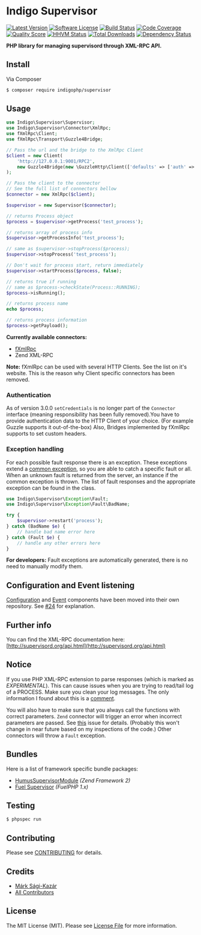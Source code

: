 # Indigo Supervisor

[![Latest Version](https://img.shields.io/github/release/indigophp/supervisor.svg?style=flat-square)](https://github.com/indigophp/supervisor/releases)
[![Software License](https://img.shields.io/badge/license-MIT-brightgreen.svg?style=flat-square)](LICENSE)
[![Build Status](https://img.shields.io/travis/indigophp/supervisor/develop.svg?style=flat-square)](https://travis-ci.org/indigophp/supervisor)
[![Code Coverage](https://img.shields.io/scrutinizer/coverage/g/indigophp/supervisor.svg?style=flat-square)](https://scrutinizer-ci.com/g/indigophp/supervisor)
[![Quality Score](https://img.shields.io/scrutinizer/g/indigophp/supervisor.svg?style=flat-square)](https://scrutinizer-ci.com/g/indigophp/supervisor)
[![HHVM Status](https://img.shields.io/hhvm/indigophp/supervisor.svg?style=flat-square)](http://hhvm.h4cc.de/package/indigophp/supervisor)
[![Total Downloads](https://img.shields.io/packagist/dt/indigophp/supervisor.svg?style=flat-square)](https://packagist.org/packages/indigophp/supervisor)
[![Dependency Status](https://img.shields.io/versioneye/d/php/indigophp:supervisor.svg?style=flat-square)](https://www.versioneye.com/php/indigophp:supervisor)

**PHP library for managing supervisord through XML-RPC API.**


## Install

Via Composer

``` bash
$ composer require indigophp/supervisor
```


## Usage

``` php
use Indigo\Supervisor\Supervisor;
use Indigo\Supervisor\Connector\XmlRpc;
use fXmlRpc\Client;
use fXmlRpc\Transport\Guzzle4Bridge;

// Pass the url and the bridge to the XmlRpc Client
$client = new Client(
	'http://127.0.0.1:9001/RPC2',
	new Guzzle4Bridge(new \GuzzleHttp\Client(['defaults' => ['auth' => ['user', '123']]]))
);

// Pass the client to the connector
// See the full list of connectors bellow
$connector = new XmlRpc($client);

$supervisor = new Supervisor($connector);

// returns Process object
$process = $supervisor->getProcess('test_process');

// returns array of process info
$supervisor->getProcessInfo('test_process');

// same as $supervisor->stopProcess($process);
$supervisor->stopProcess('test_process');

// Don't wait for process start, return immediately
$supervisor->startProcess($process, false);

// returns true if running
// same as $process->checkState(Process::RUNNING);
$process->isRunning();

// returns process name
echo $process;

// returns process information
$process->getPayload();
```

**Currently available connectors:**

* [fXmlRpc](https://github.com/lstrojny/fxmlrpc)
* Zend XML-RPC

**Note:** fXmlRpc can be used with several HTTP Clients. See the list on it's website. This is the reason why Client specific connectors has been removed.


### Authentication

As of version 3.0.0 `setCredentials` is no longer part of the `Connector` interface (meaning responsibility has been fully removed).You have to provide authentication data to the HTTP Client of your choice. (For example Guzzle supports it out-of-the-box) Also, Bridges implemented by fXmlRpc supports to set custom headers.


### Exception handling

For each possible fault response there is an exception. These exceptions extend a [common exception](src/Exception/Fault.php), so you are able to catch a specific fault or all. When an unknown fault is returned from the server, an instance if the common exception is thrown. The list of fault responses and the appropriate exception can be found in the class.

``` php
use Indigo\Supervisor\Exception\Fault;
use Indigo\Supervisor\Exception\Fault\BadName;

try {
	$supervisor->restart('process');
} catch (BadName $e) {
	// handle bad name error here
} catch (Fault $e) {
	// handle any other errors here
}
```

**For developers:** Fault exceptions are automatically generated, there is no need to manually modify them.


## Configuration and Event listening

[Configuration](https://github.com/indigophp/supervisor-configuration) and [Event](https://github.com/indigophp/supervisor-event) components have been moved into their own repository. See [#24](https://github.com/indigophp/supervisor/issues/24) for explanation.


## Further info

You can find the XML-RPC documentation here:
[http://supervisord.org/api.html](http://supervisord.org/api.html)


## Notice

If you use PHP XML-RPC extension to parse responses (which is marked as *EXPERIMENTAL*). This can cause issues when you are trying to read/tail log of a PROCESS. Make sure you clean your log messages. The only information I found about this is a [comment](http://www.php.net/function.xmlrpc-decode#44213).

You will also have to make sure that you always call the functions with correct parameters. `Zend` connector will trigger an error when incorrect parameters are passed. See [this](https://github.com/zendframework/zf2/issues/6455) issue for details. (Probably this won't change in near future based on my inspections of the code.) Other connectors will throw a `Fault` exception.


## Bundles

Here is a list of framework specific bundle packages:

- [HumusSupervisorModule](https://github.com/prolic/HumusSupervisorModule) *(Zend Framework 2)*
- [Fuel Supervisor](https://github.com/indigophp/fuel-supervisor) *(FuelPHP 1.x)*


## Testing

``` bash
$ phpspec run
```


## Contributing

Please see [CONTRIBUTING](CONTRIBUTING.md) for details.


## Credits

- [Márk Sági-Kazár](https://github.com/sagikazarmark)
- [All Contributors](https://github.com/indigophp/supervisor/contributors)


## License

The MIT License (MIT). Please see [License File](LICENSE) for more information.
